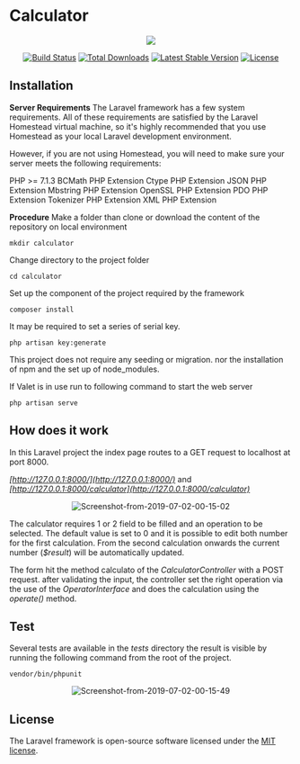 
# Calculator

<p align="center"><img src="https://laravel.com/assets/img/components/logo-laravel.svg"></p>

<p align="center">
<a href="https://travis-ci.org/laravel/framework"><img src="https://travis-ci.org/laravel/framework.svg" alt="Build Status"></a>
<a href="https://packagist.org/packages/laravel/framework"><img src="https://poser.pugx.org/laravel/framework/d/total.svg" alt="Total Downloads"></a>
<a href="https://packagist.org/packages/laravel/framework"><img src="https://poser.pugx.org/laravel/framework/v/stable.svg" alt="Latest Stable Version"></a>
<a href="https://packagist.org/packages/laravel/framework"><img src="https://poser.pugx.org/laravel/framework/license.svg" alt="License"></a>
</p>

## Installation

**Server Requirements**
The Laravel framework has a few system requirements. All of these requirements are satisfied by the Laravel Homestead virtual machine, so it's highly recommended that you use Homestead as your local Laravel development environment.

However, if you are not using Homestead, you will need to make sure your server meets the following requirements:

PHP >= 7.1.3
BCMath PHP Extension
Ctype PHP Extension
JSON PHP Extension
Mbstring PHP Extension
OpenSSL PHP Extension
PDO PHP Extension
Tokenizer PHP Extension
XML PHP Extension

**Procedure**
Make a folder than clone or download the content of the repository on local environment

    mkdir calculator

  Change directory to the project folder

    cd calculator

Set up the component of the project required by the framework 

    composer install

It may be required to set a series of serial key.

    php artisan key:generate

This project does not require any seeding or migration. nor the installation of npm and the set up of node_modules.

If Valet is in use run to following command to start the web server

    php artisan serve

## How does it work

In this Laravel project the index page routes to a GET request to localhost at port 8000.

*[http://127.0.0.1:8000/](http://127.0.0.1:8000/)*
and
*[http://127.0.0.1:8000/calculator](http://127.0.0.1:8000/calculator)*

<p align="center"><img src="https://i.ibb.co/tp6yWFc/Screenshot-from-2019-07-02-00-15-02.png" alt="Screenshot-from-2019-07-02-00-15-02" border="0"></p>


The calculator requires 1 or 2 field to be filled and an operation to be selected.
The default value is set to 0 and it is possible to edit both number for the first calculation.
From the second calculation onwards the current number (*$result*) will be automatically updated.

The form hit the method calculato of the *CalculatorController* with a POST request.
after validating the input, the controller set the right operation via the use of the *OperatorInterface* and does the calculation using the *operate()* method.

## Test
Several tests are available in the *tests* directory
the result is visible by running the following command from the root of the project.

    vendor/bin/phpunit

<p align="center"><img src="https://i.ibb.co/sJZWt82/Screenshot-from-2019-07-02-00-15-49.png" alt="Screenshot-from-2019-07-02-00-15-49" border="0"></p>

## License

The Laravel framework is open-source software licensed under the [MIT license](https://opensource.org/licenses/MIT).
